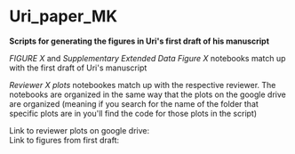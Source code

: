 # Uri_paper_MK


**Scripts for generating the figures in Uri's first draft of his manuscript**

*FIGURE X* and *Supplementary Extended Data Figure X* notebooks match up with the first draft of Uri's manuscript  

*Reviewer X plots* notebookes match up with the respective reviewer. The notebooks are organized in the same way that the plots on the google drive are organized (meaning if you search for the name of the folder that specific plots are in you'll find the code for those plots in the script) 


Link to reviewer plots on google drive:  
Link to figures from first draft: 

